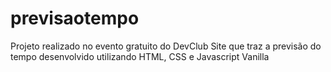 # previsaotempo
Projeto realizado no evento gratuito do DevClub
Site que traz a previsão do tempo desenvolvido utilizando HTML, CSS e Javascript Vanilla
